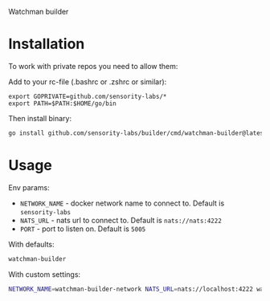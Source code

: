 Watchman builder

# Installation
To work with private repos you need to allow them:

Add to your rc-file (.bashrc or .zshrc or similar):
```shell
export GOPRIVATE=github.com/sensority-labs/*
export PATH=$PATH:$HOME/go/bin
```
Then install binary:
```bash
go install github.com/sensority-labs/builder/cmd/watchman-builder@latest
```

# Usage
Env params:
- `NETWORK_NAME` - docker network name to connect to. Default is `sensority-labs`
- `NATS_URL` - nats url to connect to. Default is `nats://nats:4222`
- `PORT` - port to listen on. Default is `5005`

With defaults:
```bash
watchman-builder
```

With custom settings:
```bash
NETWORK_NAME=watchman-builder-network NATS_URL=nats://localhost:4222 watchman-builder
```